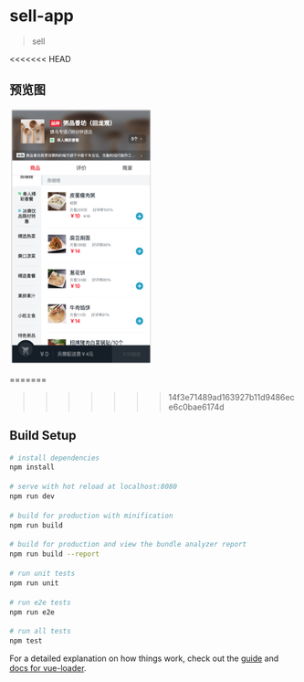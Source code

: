 # sell-app

> sell

<<<<<<< HEAD
## 预览图

<img src='https://github.com/cone41/my-vue-project/raw/master/Screenshots/sell-app1.png' width='250' height='450'/>

=======
>>>>>>> 14f3e71489ad163927b11d9486ece6c0bae6174d
## Build Setup

``` bash
# install dependencies
npm install

# serve with hot reload at localhost:8080
npm run dev

# build for production with minification
npm run build

# build for production and view the bundle analyzer report
npm run build --report

# run unit tests
npm run unit

# run e2e tests
npm run e2e

# run all tests
npm test
```

For a detailed explanation on how things work, check out the [guide](http://vuejs-templates.github.io/webpack/) and [docs for vue-loader](http://vuejs.github.io/vue-loader).
